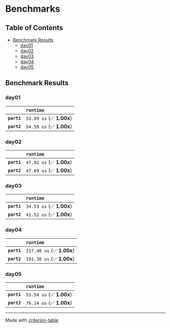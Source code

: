 # Benchmarks

## Table of Contents

- [Benchmark Results](#benchmark-results)
    - [day01](#day01)
    - [day02](#day02)
    - [day03](#day03)
    - [day04](#day04)
    - [day05](#day05)

## Benchmark Results

### day01

|             | `runtime`                 |
|:------------|:------------------------- |
| **`part1`** | `53.09 us` (✅ **1.00x**)  |
| **`part2`** | `54.58 us` (✅ **1.00x**)  |

### day02

|             | `runtime`                 |
|:------------|:------------------------- |
| **`part1`** | `47.92 us` (✅ **1.00x**)  |
| **`part2`** | `47.69 us` (✅ **1.00x**)  |

### day03

|             | `runtime`                 |
|:------------|:------------------------- |
| **`part1`** | `34.53 us` (✅ **1.00x**)  |
| **`part2`** | `41.52 us` (✅ **1.00x**)  |

### day04

|             | `runtime`                  |
|:------------|:-------------------------- |
| **`part1`** | `217.48 us` (✅ **1.00x**)  |
| **`part2`** | `191.38 us` (✅ **1.00x**)  |

### day05

|             | `runtime`                 |
|:------------|:------------------------- |
| **`part1`** | `53.54 us` (✅ **1.00x**)  |
| **`part2`** | `76.14 us` (✅ **1.00x**)  |

---
Made with [criterion-table](https://github.com/nu11ptr/criterion-table)
